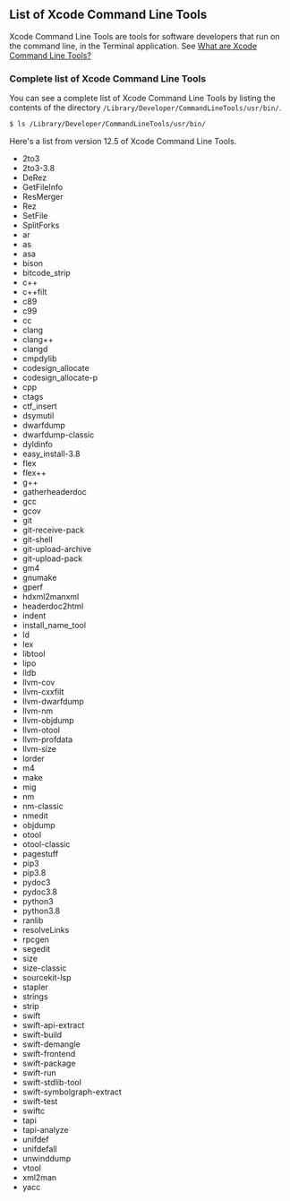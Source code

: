 ## List of Xcode Command Line Tools

Xcode Command Line Tools are tools for software developers that run on the command line, in the Terminal application. See [What are Xcode Command Line Tools?](/commandlinetools/index.html)

### Complete list of Xcode Command Line Tools

You can see a complete list of Xcode Command Line Tools by listing the contents of the directory `/Library/Developer/CommandLineTools/usr/bin/`.

```bash
$ ls /Library/Developer/CommandLineTools/usr/bin/
```

Here's a list from version 12.5 of Xcode Command Line Tools.

- 2to3
- 2to3-3.8
- DeRez
- GetFileInfo
- ResMerger
- Rez
- SetFile
- SplitForks
- ar
- as
- asa
- bison
- bitcode_strip
- c++
- c++filt
- c89
- c99
- cc
- clang
- clang++
- clangd
- cmpdylib
- codesign_allocate
- codesign_allocate-p
- cpp
- ctags
- ctf_insert
- dsymutil
- dwarfdump
- dwarfdump-classic
- dyldinfo
- easy_install-3.8
- flex
- flex++
- g++
- gatherheaderdoc
- gcc
- gcov
- git
- git-receive-pack
- git-shell
- git-upload-archive
- git-upload-pack
- gm4
- gnumake
- gperf
- hdxml2manxml
- headerdoc2html
- indent
- install_name_tool
- ld
- lex
- libtool
- lipo
- lldb
- llvm-cov
- llvm-cxxfilt
- llvm-dwarfdump
- llvm-nm
- llvm-objdump
- llvm-otool
- llvm-profdata
- llvm-size
- lorder
- m4
- make
- mig
- nm
- nm-classic
- nmedit
- objdump
- otool
- otool-classic
- pagestuff
- pip3
- pip3.8
- pydoc3
- pydoc3.8
- python3
- python3.8
- ranlib
- resolveLinks
- rpcgen
- segedit
- size
- size-classic
- sourcekit-lsp
- stapler
- strings
- strip
- swift
- swift-api-extract
- swift-build
- swift-demangle
- swift-frontend
- swift-package
- swift-run
- swift-stdlib-tool
- swift-symbolgraph-extract
- swift-test
- swiftc
- tapi
- tapi-analyze
- unifdef
- unifdefall
- unwinddump
- vtool
- xml2man
- yacc
